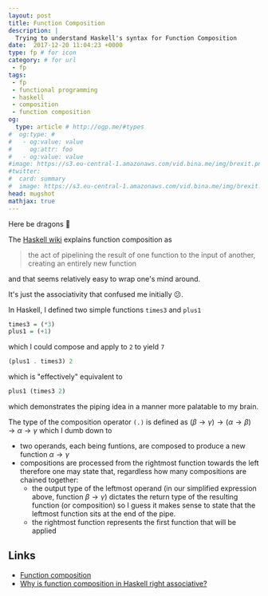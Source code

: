 ```yaml
---
layout: post
title: Function Composition
description: |
  Trying to understand Haskell's syntax for Function Composition
date:  2017-12-20 11:04:23 +0000
type: fp # for icon
category: # for url
 - fp
tags:
 - fp
 - functional programming
 - haskell
 - composition
 - function composition
og:
  type: article # http://ogp.me/#types
#  og:type: # 
#   - og:value: value
#     og:attr: foo
#   - og:value: value
#image: https://s3.eu-central-1.amazonaws.com/vid.bina.me/img/brexit.png
#twitter:
#  card: summary
#  image: https://s3.eu-central-1.amazonaws.com/vid.bina.me/img/brexit.png
head: mugshot
mathjax: true
---
```

Here be dragons :dragon:

The [Haskell wiki][haskell-fc] explains function composition as

> the act of pipelining the result of one function to the input of another,
creating an entirely new function

and that seems relatively easy to wrap one's mind around.

It's just the associativity that confused me initially :confused:.

In Haskell, I defined two simple functions `times3` and `plus1`

```haskell
times3 = (*3)
plus1 = (+1)
```

which I could compose and apply to `2` to yield `7`

```haskell
(plus1 . times3) 2
```

which is "effectively" equivalent to

```haskell
plus1 (times3 2)
```

which demonstrates the piping idea in a manner more palatable to my brain.

The type of the composition operator `(.)` is defined as
$(\beta \to \gamma) \to (\alpha \to \beta) \to \alpha \to \gamma$
which I dumb down to
 - two operands, each being funtions, are composed to produce a new function
 $\alpha \to \gamma$
 - compositions are processed from the rightmost function towards the left
 therefore one may state that, regardless how many compositions are chained
 together:
   - the output type of the leftmost operand (in our simplified expression
   above, function $\beta \to \gamma$) dictates the return type of the
   resulting function (or composition) so I guess it makes sense to state that
   the leftmost function sits at the end of the pipe.
   - the rightmost function represents the first function that will be applied

## Links

 - [Function composition][haskell-fc]
 - [Why is function composition in Haskell right associative?][so-fc-haskell-rassoc]

[haskell-fc]: https://wiki.haskell.org/Function_composition
[so-fc-haskell-rassoc]: https://stackoverflow.com/questions/20342860/why-is-function-composition-in-haskell-right-associative#20344252
